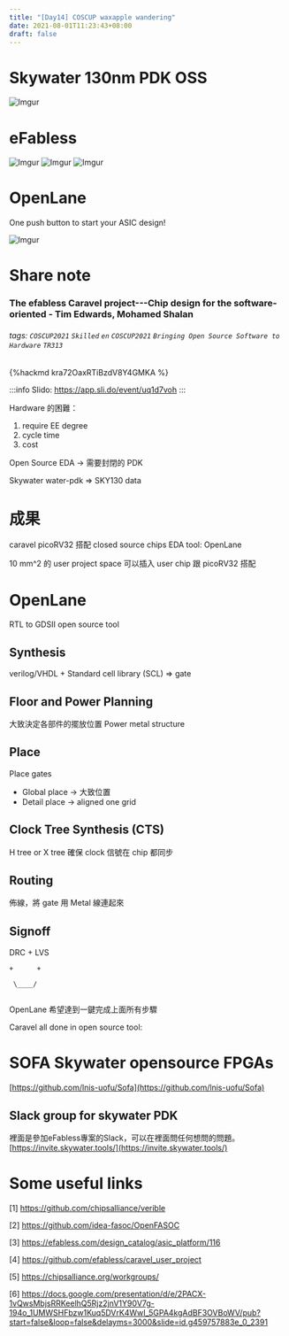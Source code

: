 ```yaml
---
title: "[Day14] COSCUP waxapple wandering"
date: 2021-08-01T11:23:43+08:00
draft: false
---
```

# Skywater 130nm PDK OSS

![Imgur](https://i.imgur.com/bYGhJiu.png)
# eFabless
![Imgur](https://i.imgur.com/UMSvkOF.png)
![Imgur](https://i.imgur.com/gbKTYKZ.png)
![Imgur](https://i.imgur.com/b83uNFO.png)


# OpenLane

One push button to start your ASIC design!

![Imgur](https://i.imgur.com/YcgY7pQ.png)

# Share note

### The efabless Caravel project---Chip design for the software-oriented - Tim Edwards, Mohamed Shalan

###### tags: `COSCUP2021` `Skilled` `en` `COSCUP2021` `Bringing Open Source Software to Hardware` `TR313`

{%hackmd kra72OaxRTiBzdV8Y4GMKA %}

:::info
Slido: https://app.sli.do/event/uq1d7voh
:::

Hardware 的困難：
1. require EE degree
2. cycle time
3. cost

Open Source EDA -> 需要封閉的 PDK

Skywater water-pdk => SKY130 data

# 成果

caravel picoRV32 搭配 closed source chips
EDA tool: OpenLane

10 mm^2 的 user project space
可以插入 user chip 跟 picoRV32 搭配

# OpenLane

RTL to GDSII open source tool

## Synthesis
verilog/VHDL + Standard cell library (SCL) => gate

## Floor and Power Planning
大致決定各部件的擺放位置
Power metal structure

## Place
Place gates
* Global place -> 大致位置
* Detail place -> aligned one grid

## Clock Tree Synthesis (CTS)
H tree or X tree 確保 clock 信號在 chip 都同步

## Routing
佈線，將 gate 用 Metal 線連起來

## Signoff
DRC + LVS

```
+      +

 \____/
 
```

OpenLane 希望達到一鍵完成上面所有步驟

Caravel all done in open source tool:




# SOFA Skywater opensource FPGAs

[https://github.com/lnis-uofu/Sofa](https://github.com/lnis-uofu/Sofa)



## Slack group for skywater PDK

裡面是參加eFabless專案的Slack，可以在裡面問任何想問的問題。
[https://invite.skywater.tools/](https://invite.skywater.tools/)


# Some useful links

[1] https://github.com/chipsalliance/verible

[2] https://github.com/idea-fasoc/OpenFASOC

[3] https://efabless.com/design_catalog/asic_platform/116

[4] https://github.com/efabless/caravel_user_project

[5] https://chipsalliance.org/workgroups/

[6] https://docs.google.com/presentation/d/e/2PACX-1vQwsMbjsRRKeelhQ5Rjz2jnV1Y90V7g-194o_1UMWSHFbzw1Kuq5DVrK4WwI_5GPA4kgAdBF3OVBoWV/pub?start=false&loop=false&delayms=3000&slide=id.g459757883e_0_2391